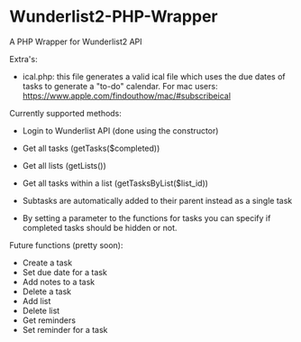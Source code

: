 Wunderlist2-PHP-Wrapper
=======================

A PHP Wrapper for Wunderlist2 API

Extra's:
- ical.php: this file generates a valid ical file which uses the due dates of tasks to generate a "to-do" calendar. For mac users: https://www.apple.com/findouthow/mac/#subscribeical

Currently supported methods:
- Login to Wunderlist API (done using the constructor)
- Get all tasks (getTasks($completed))
- Get all lists (getLists())
- Get all tasks within a list (getTasksByList($list_id))

- Subtasks are automatically added to their parent instead as a single task
- By setting a parameter to the functions for tasks you can specify if completed tasks should be hidden or not.

Future functions (pretty soon):

- Create a task
- Set due date for a task
- Add notes to a task
- Delete a task
- Add list
- Delete list
- Get reminders
- Set reminder for a task
